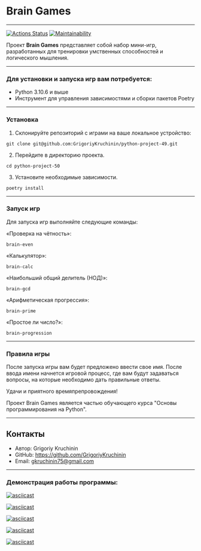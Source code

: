 # Brain Games
***
[![Actions Status](https://github.com/GrigoriyKruchinin/python-project-49/workflows/hexlet-check/badge.svg)](https://github.com/GrigoriyKruchinin/python-project-49/actions)
[![Maintainability](https://api.codeclimate.com/v1/badges/a52f66fd43a393dea0a7/maintainability)](https://codeclimate.com/github/GrigoriyKruchinin/python-project-49/maintainability)


Проект __Brain Games__ представляет собой набор мини-игр, разработанных для тренировки умственных способностей и логического мышления.
***
### Для установки и запуска игр вам потребуется:

- Python 3.10.6 и выше
- Инструмент для управления зависимостями и сборки пакетов Poetry
***
### Установка

1. Склонируйте репозиторий с играми на ваше локальное устройство: 
```
git clone git@github.com:GrigoriyKruchinin/python-project-49.git
```
2. Перейдите в директорию проекта.
```
cd python-project-50
```
3. Установите необходимые зависимости.
```
poetry install
```
***
### Запуск игр

Для запуска игр выполняйте следующие команды:

«Проверка на чётность»: 
```
brain-even
```

«Калькулятор»:
```
brain-calc
```

«Наибольший общий делитель (НОД)»:
```
brain-gcd
```

«Арифметическая прогрессия»:
```
brain-prime
```

«Простое ли число?»: 
```
brain-progression
```
***
### Правила игры

После запуска игры вам будет предложено ввести свое имя. После ввода имени начнется игровой процесс, где вам будут задаваться вопросы, на которые необходимо дать правильные ответы.


Удачи и приятного времяпрепровождения!

Проект Brain Games является частью обучающего курса "Основы программирования на Python".

***
## Контакты
- Автор: Grigoriy Kruchinin
- GitHub: https://github.com/GrigoriyKruchinin
- Email: gkruchinin75@gmail.com
***
### Демонстрация работы программы:

[![asciicast](https://asciinema.org/a/586428.svg)](https://asciinema.org/a/586428)

[![asciicast](https://asciinema.org/a/RTuEh76qglwZcGSsVLlhM3eyI.svg)](https://asciinema.org/a/RTuEh76qglwZcGSsVLlhM3eyI)

[![asciicast](https://asciinema.org/a/586471.svg)](https://asciinema.org/a/586471)

[![asciicast](https://asciinema.org/a/586465.svg)](https://asciinema.org/a/586465)

[![asciicast](https://asciinema.org/a/586482.svg)](https://asciinema.org/a/586482)
